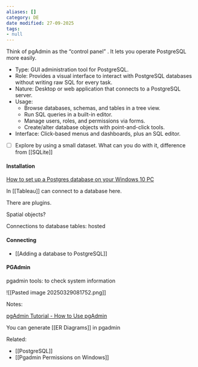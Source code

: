 ```yaml
---
aliases: []
category: DE
date modified: 27-09-2025
tags:
- null
---
```

Think of pgAdmin as the “control panel” . It lets you operate PostgreSQL more easily.

- Type: GUI administration tool for PostgreSQL.
- Role: Provides a visual interface to interact with PostgreSQL databases without writing raw SQL for every task.
- Nature: Desktop or web application that connects to a PostgreSQL server.
- Usage:
    - Browse databases, schemas, and tables in a tree view.
    - Run SQL queries in a built-in editor.
    - Manage users, roles, and permissions via forms.
    - Create/alter database objects with point-and-click tools.
- Interface: Click-based menus and dashboards, plus an SQL editor.


- [ ] Explore by using a small dataset. What can you do with it, difference from [[SQLite]]
#### Installation
[How to set up a Postgres database on your Windows 10 PC](https://www.youtube.com/watch?v=4J0V3AaiOns)

In [[Tableau]] can connect to a database here.

There are plugins.

Spatial objects?

Connections to database tables: hosted
#### Connecting
- [[Adding a database to PostgreSQL]]

#### PGAdmin
pgadmin tools: to check system information

![[Pasted image 20250329081752.png]]



Notes:

[pgAdmin Tutorial - How to Use pgAdmin](https://www.youtube.com/@DatabaseStar)

You can generate [[ER Diagrams]] in pgadmin

Related:
- [[PostgreSQL]]
- [[Pgadmin Permissions on Windows]]
